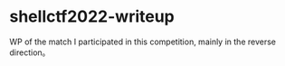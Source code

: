 # shellctf2022-writeup
WP of the match
I participated in this competition, mainly in the reverse direction。
